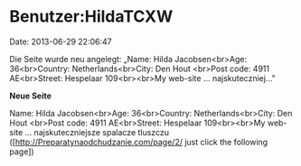 Benutzer:HildaTCXW
==================

Date: 2013-06-29 22:06:47

Die Seite wurde neu angelegt: „Name: Hilda Jacobsen\<br\>Age:
36\<br\>Country: Netherlands\<br\>City: Den Hout \<br\>Post code: 4911
AE\<br\>Street: Hespelaar 109\<br\>\<br\>My web-site \...
najskuteczniej..."

**Neue Seite**

<div>

Name: Hilda Jacobsen\<br\>Age: 36\<br\>Country: Netherlands\<br\>City:
Den Hout \<br\>Post code: 4911 AE\<br\>Street: Hespelaar
109\<br\>\<br\>My web-site \... najskuteczniejsze spalacze tluszczu
(\[http://Preparatynaodchudzanie.com/page/2/ just click the following
page\])

</div>

